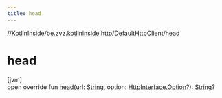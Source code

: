 ```yaml
---
title: head
---
```

//[KotlinInside](../../../index.html)/[be.zvz.kotlininside.http](../index.html)/[DefaultHttpClient](index.html)/[head](head.html)



# head



[jvm]\
open override fun [head](head.html)(url: [String](https://kotlinlang.org/api/latest/jvm/stdlib/kotlin/-string/index.html), option: [HttpInterface.Option](../-http-interface/-option/index.html)?): [String](https://kotlinlang.org/api/latest/jvm/stdlib/kotlin/-string/index.html)?




